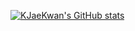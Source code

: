 [![KJaeKwan's GitHub stats](https://github-readme-stats.vercel.app/api?username=KJaeKwan?theme=great-gatsby)](https://github.com/anuraghazra/github-readme-stats)
